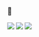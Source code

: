 ### 👋

![](https://img.shields.io/badge/license-CC%20BY--SA%204.0-brightgreen)
![](https://img.shields.io/github/last-commit/sgoettel/strelitz)
![](https://img.shields.io/twitter/follow/dwds_sgoettel?label=Follow&style=social)
